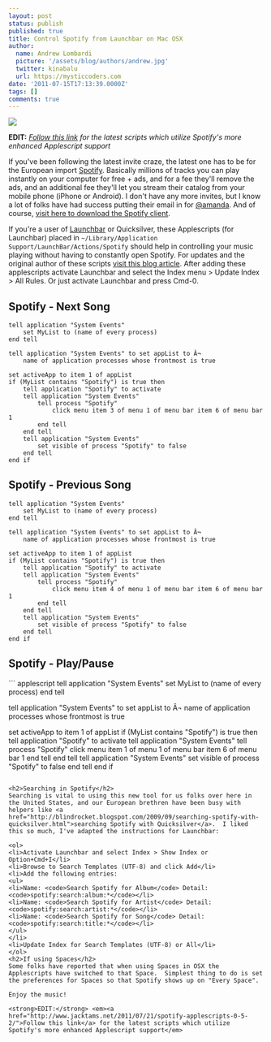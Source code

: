 ```yaml
---
layout: post
status: publish
published: true
title: Control Spotify from Launchbar on Mac OSX
author:
  name: Andrew Lombardi
  picture: '/assets/blog/authors/andrew.jpg'
  twitter: kinabalu
  url: https://mysticcoders.com
date: '2011-07-15T17:13:39.0000Z'
tags: []
comments: true
---
```

<img src="https://www.mysticcoders.com/wp-content/uploads/2011/07/spotify.jpg" border="0" />

<strong>EDIT:</strong> <em><a href="http://www.jacktams.net/2011/07/21/spotify-applescripts-0-5-2/">Follow this link</a> for the latest scripts which utilize Spotify's more enhanced Applescript support</em>

If you've been following the latest invite craze, the latest one has to be for the European import <a href="http://www.spotify.com">Spotify</a>.  Basically millions of tracks you can play instantly on your computer for free + ads, and for a fee they'll remove the ads, and an additional fee they'll let you stream their catalog from your mobile phone (iPhone or Android).  I don't have any more invites, but I know a lot of folks have had success putting their email in for <a href="https://www.spotify.com/us/amanda/">@amanda</a>.  And of course, <a href="https://www.spotify.com/us/download/mac/">visit here to download the Spotify client</a>.

If you're a user of <a href="http://www.obdev.at/products/launchbar/index.html">Launchbar</a> or Quicksilver, these Applescripts (for Launchbar) placed in <code>~/Library/Application Support/LaunchBar/Actions/Spotify</code> should help in controlling your music playing without having to constantly open Spotify.   For updates and the original author of these scripts <a href="http://www.jacktams.co.uk/2010/04/28/spotify-applescripts-version-0-4-3/">visit this blog article</a>.  After adding these applescripts activate Launchbar and select the Index menu > Update Index > All Rules.  Or just activate Launchbar and press Cmd-0.

<h2>Spotify - Next Song</h2>

``` applescript
tell application "System Events"
	set MyList to (name of every process)
end tell

tell application "System Events" to set appList to Â¬
	name of application processes whose frontmost is true

set activeApp to item 1 of appList
if (MyList contains "Spotify") is true then
	tell application "Spotify" to activate
	tell application "System Events"
		tell process "Spotify"
			click menu item 3 of menu 1 of menu bar item 6 of menu bar 1
		end tell
	end tell
	tell application "System Events"
		set visible of process "Spotify" to false
	end tell
end if
```

<h2>Spotify - Previous Song</h2>

``` applescript
tell application "System Events"
	set MyList to (name of every process)
end tell

tell application "System Events" to set appList to Â¬
	name of application processes whose frontmost is true

set activeApp to item 1 of appList
if (MyList contains "Spotify") is true then
	tell application "Spotify" to activate
	tell application "System Events"
		tell process "Spotify"
			click menu item 4 of menu 1 of menu bar item 6 of menu bar 1
		end tell
	end tell
	tell application "System Events"
		set visible of process "Spotify" to false
	end tell
end if
```

<h2>Spotify - Play/Pause</h2>
``` applescript
tell application "System Events"
	set MyList to (name of every process)
end tell

tell application "System Events" to set appList to Â¬
	name of application processes whose frontmost is true

set activeApp to item 1 of appList
if (MyList contains "Spotify") is true then
	tell application "Spotify" to activate
	tell application "System Events"
		tell process "Spotify"
			click menu item 1 of menu 1 of menu bar item 6 of menu bar 1
		end tell
	end tell
	tell application "System Events"
		set visible of process "Spotify" to false
	end tell
end if
```

<h2>Searching in Spotify</h2>
Searching is vital to using this new tool for us folks over here in the United States, and our European brethren have been busy with helpers like <a href="http://blindrocket.blogspot.com/2009/09/searching-spotify-with-quicksilver.html">searching Spotify with Quicksilver</a>.  I liked this so much, I've adapted the instructions for Launchbar:

<ol>
<li>Activate Launchbar and select Index > Show Index or Option+Cmd+I</li>
<li>Browse to Search Templates (UTF-8) and click Add</li>
<li>Add the following entries:
<ul>
<li>Name: <code>Search Spotify for Album</code> Detail: <code>spotify:search:album:*</code></li>
<li>Name: <code>Search Spotify for Artist</code> Detail: <code>spotify:search:artist:*</code></li>
<li>Name: <code>Search Spotify for Song</code> Detail: <code>spotify:search:title:*</code></li>
</ul>
</li>
<li>Update Index for Search Templates (UTF-8) or All</li>
</ol>
<h2>If using Spaces</h2>
Some folks have reported that when using Spaces in OSX the Applescripts have switched to that Space.  Simplest thing to do is set the preferences for Spaces so that Spotify shows up on "Every Space".

Enjoy the music!

<strong>EDIT:</strong> <em><a href="http://www.jacktams.net/2011/07/21/spotify-applescripts-0-5-2/">Follow this link</a> for the latest scripts which utilize Spotify's more enhanced Applescript support</em>
